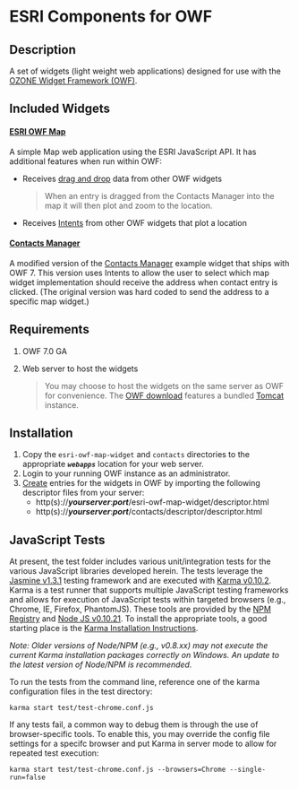 # ESRI Components for OWF
 
## Description

A set of widgets (light weight web applications) designed for use with the [OZONE Widget Framework (OWF)](https://github.com/ozoneplatform/owf).

## Included Widgets

#### [ESRI OWF Map](esri-owf-map-widget)

A simple Map web application using the ESRI JavaScript API. It has additional features when run within OWF:

* Receives [drag and drop](https://github.com/ozoneplatform/owf/wiki/OWF-7-Developer-Widget-Drag-and-Drop-API) data from other OWF widgets

    > When an entry is dragged from the Contacts Manager into the map it will then plot and zoom to the location.

* Receives [Intents](https://github.com/ozoneplatform/owf/wiki/OWF-7-Developer-Widget-Intents-API) from other OWF widgets that plot a location

#### [Contacts Manager](contacts)

A modified version of the [Contacts Manager](https://github.com/ozoneplatform/owf/tree/master/web-app/examples/walkthrough/widgets/contacts) example widget that ships with OWF 7. This version uses Intents to allow the user to select which map widget implementation should receive the address when contact entry is clicked. (The original version was hard coded to send the address to a specific map widget.)

## Requirements

1. OWF 7.0 GA
2. Web server to host the widgets

    > You may choose to host the widgets on the same server as OWF for convenience. The [OWF download](https://www.owfgoss.org/download.html) features a bundled [Tomcat](http://tomcat.apache.org/) instance.

## Installation

1. Copy the `esri-owf-map-widget` and `contacts` directories to the appropriate **_`webapps`_** location for your web server.
2. Login to your running OWF instance as an administrator.
3. [Create](https://github.com/ozoneplatform/owf/wiki/OWF-7-Administrator-Creating-and-Editing-Widgets) entries for the widgets in OWF by importing the following descriptor files from your server:
    * http(s)://_**yourserver**_:_**port**_/esri-owf-map-widget/descriptor.html
    * http(s)://_**yourserver**_:_**port**_/contacts/descriptor/descriptor.html

## JavaScript Tests

At present, the test folder includes various unit/integration tests for the various JavaScript libraries developed herein.  The tests leverage the [Jasmine v1.3.1](http://pivotal.github.io/jasmine/) testing framework and are executed with [Karma v0.10.2](http://karma-runner.github.io/0.10/index.html).  Karma is a test runner that supports multiple JavaScript testing frameworks and allows for execution of JavaScript tests within targeted browsers (e.g., Chrome, IE, Firefox, PhantomJS).  These tools are provided by the [NPM Registry](http://npmjs.org/) and [Node JS v0.10.21](http://www.nodejs.org).  To install the appropriate tools, a good starting place is the [Karma Installation Instructions](http://karma-runner.github.io/0.10/intro/installation.html).

*Note:  Older versions of Node/NPM (e.g., v0.8.xx) may not execute the current Karma installation packages correctly on Windows.  An update to the latest version of Node/NPM is recommended.*

To run the tests from the command line, reference one of the karma configuration files in the test directory:

    karma start test/test-chrome.conf.js

If any tests fail, a common way to debug them is through the use of browser-specific tools.  To enable this, you may override the config file settings for a specifc browser and put Karma in server mode to allow for repeated test execution:

    karma start test/test-chrome.conf.js --browsers=Chrome --single-run=false



